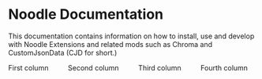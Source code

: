 # Noodle Documentation

This documentation contains information on how to install, use and develop with Noodle Extensions and related mods such as Chroma and CustomJsonData (CJD for short.)

<div class="columns">
  <div class="column">
    First column
  </div>
  <div class="column">
    Second column
  </div>
  <div class="column">
    Third column
  </div>
  <div class="column">
    Fourth column
  </div>
</div>
